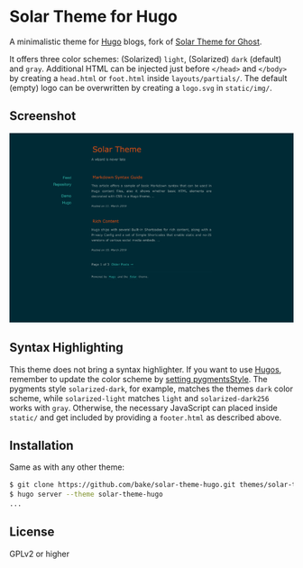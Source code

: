 # Solar Theme for Hugo

A minimalistic theme for [Hugo](https://gohugo.io/) blogs, fork of
[Solar Theme for Ghost](https://github.com/mattvh/solar-theme-ghost).

It offers three color schemes: (Solarized) `light`, (Solarized) `dark` (default)
and `gray`. Additional HTML can be injected just before `</head>` and `</body>`
by creating a `head.html` or `foot.html` inside `layouts/partials/`. The default
(empty) logo can be overwritten by creating a `logo.svg` in `static/img/`.

## Screenshot

![Screenshot](/images/tn.png)

## Syntax Highlighting

This theme does not bring a syntax highlighter. If you want to use
[Hugos](https://gohugo.io/content-management/syntax-highlighting/), remember to
update the color scheme by [setting pygmentsStyle](/exampleSite/config.toml#L5).
The pygments style `solarized-dark`, for example, matches the themes `dark`
color scheme, while `solarized-light` matches `light` and `solarized-dark256`
works with `gray`. Otherwise, the necessary JavaScript can placed inside
`static/` and get included by providing a `footer.html` as described above.

## Installation

Same as with any other theme:

```bash
$ git clone https://github.com/bake/solar-theme-hugo.git themes/solar-theme-hugo
$ hugo server --theme solar-theme-hugo
...
```

## License

GPLv2 or higher
